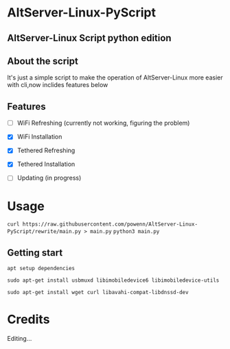 # AltServer-Linux-PyScript
## AltServer-Linux Script python edition

## About the script 

It's just a simple script to make the operation of AltServer-Linux more easier with cli,now inclides features below

## Features

- [ ] WiFi Refreshing (currently not working, figuring the problem)
- [x] WiFi Installation
- [x] Tethered Refreshing
- [x] Tethered Installation
- [ ] Updating (in progress)


# Usage

`curl https://raw.githubusercontent.com/powenn/AltServer-Linux-PyScript/rewrite/main.py > main.py`
`python3 main.py`

## Getting start

`apt setup dependencies`
```
sudo apt-get install usbmuxd libimobiledevice6 libimobiledevice-utils
```
```
sudo apt-get install wget curl libavahi-compat-libdnssd-dev
```

# Credits

Editing...

